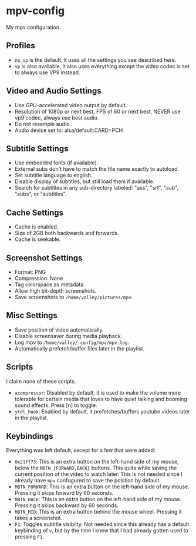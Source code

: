 # mpv-config

My mpv configuration.

## Profiles

- `no_vp` is the default, it uses all the settings you see described here.
- `vp` is also available, it also uses everything except the video codec is set to always use VP9 instead.

## Video and Audio Settings

- Use GPU-accelerated video output by default.
- Resolution of 1080p or next best, FPS of 60 or next best, NEVER use vp9 codec, always use best audio.
- Do not resample audio.
- Audio device set to: alsa/default:CARD=PCH

## Subtitle Settings

- Use embedded fonts (if available).
- External subs don't have to match the file name exactly to autoload.
- Set subtitle language to english.
- Disable display of subtitles, but still load them if available.
- Search for subtitles in any sub-directory labeled: "ass", "srt", "sub", "subs", or "subtitles".

## Cache Settings

- Cache is enabled.
- Size of 2GB both backwards and forwards.
- Cache is seekable.

## Screenshot Settings

- Format: PNG
- Compression: None
- Tag colorspace as metadata.
- Allow high bit-depth screenshots.
- Save screenshots to `/home/valley/pictures/mpv`.

## Misc Settings

- Save position of video automatically.
- Disable screensaver during media playback.
- Log mpv to `/home/valley/.config/mpv/mpv.log`.
- Automatically prefetch/buffer files later in the playlist.

## Scripts

I claim none of these scripts.

- `acompressor`: Disabled by default, it is used to make the volume more tolerable for certain media that loves to have quiet talking and booming sound effects. Press [n] to toggle.
- `ytdl_hook`: Enabled by default, it prefetches/buffers youtube videos later in the playlist.

## Keybindings

Everything was left default, except for a few that were added:

- `0x21ff73`: This is an extra button on the left-hand side of my mouse, below the `MBTN_{FORWARD,BACK}` buttons. This quits while saving the current position of the video to watch later. This is not needed since I already have `mpv` confugured to save the position by default.
- `MBTN_FORWARD`: This is an extra button on the left-hand side of my mouse. Pressing it skips forward by 60 seconds.
- `MBTN_BACK`: This is an extra button on the left-hand side of my mouse. Pressing it skips backward by 60 seconds.
- `MBTN_MID`: This is an extra button behind the mouse wheel. Pressing it takes a screenshot.
- `F1`: Toggles subtitle visibilty. Not needed since this already has a default keybinding of `v`, but by the time I knew that I had already gotten used to pressing `F1`.
